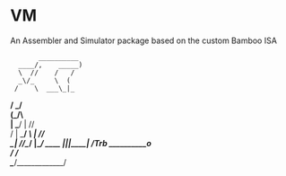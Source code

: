 # VM
An Assembler and Simulator package based on the custom Bamboo ISA

           __________
      ____/,    _____)
      \  //    /   /
      _\/_     \  (
     /    \  ___\_|_
____/    \_\/       \
      (\___/\\       \
       |     \_______/
       |     //      \
   /   |     \_______/
___\   |   _//     \
    \__|  //\______/
       |__\______/  ____
    _____|____|____|____|
   /Trb       __________o\
  /          /            \
  \_________/_____________/

